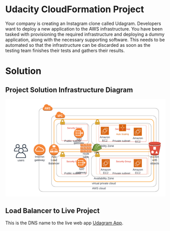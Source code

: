 # Udacity CloudFormation Project
Your company is creating an Instagram clone called Udagram.
Developers want to deploy a new application to the AWS infrastructure.
You have been tasked with provisioning the required infrastructure and deploying a dummy application, along with the necessary supporting software.
This needs to be automated so that the infrastructure can be discarded as soon as the testing team finishes their tests and gathers their results.


# Solution
## Project Solution Infrastructure Diagram
![Udagram Infrastructure](./Udagram-App.png)

## Load Balancer to Live Project
This is the DNS name to the live web app [Udagram App](http://Udagr-WebAp-1TT7TWEQDU6XB-2087003120.us-west-2.elb.amazonaws.com).
